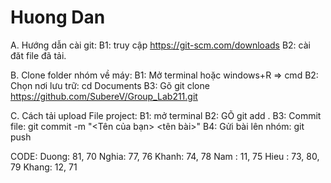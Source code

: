 # Huong Dan
A. Hướng dẫn cài git:
  B1: truy cập https://git-scm.com/downloads
  B2: cài đăt file đã tải.

B. Clone folder nhóm về máy:
  B1: Mở terminal hoặc windows+R => cmd
  B2: Chọn nơi lưu trữ: cd Documents
  B3: Gõ git clone https://github.com/SubereV/Group_Lab211.git

C. Cách tải upload File project:
  B1: mở terminal
  B2: GÕ git add .
  B3: Commit file: git commit -m "<Tên của bạn> <tên bài>"
  B4: Gửi bài lên nhóm: git push
  
  CODE: Duong: 81, 70
        Nghia: 77, 76
        Khanh: 74, 78
        Nam  : 11, 75
        Hieu : 73, 80, 79
        Khang: 12, 71
